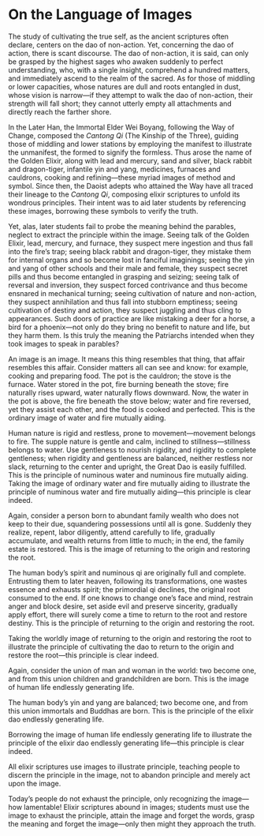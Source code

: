 # On the Language of Images

The study of cultivating the true self, as the ancient scriptures often declare, centers on the dao of non-action. Yet, concerning the dao of action, there is scant discourse. The dao of non-action, it is said, can only be grasped by the highest sages who awaken suddenly to perfect understanding, who, with a single insight, comprehend a hundred matters, and immediately ascend to the realm of the sacred. As for those of middling or lower capacities, whose natures are dull and roots entangled in dust, whose vision is narrow—if they attempt to walk the dao of non-action, their strength will fall short; they cannot utterly empty all attachments and directly reach the farther shore.

In the Later Han, the Immortal Elder Wei Boyang, following the Way of Change, composed the *Cantong Qi* (The Kinship of the Three), guiding those of middling and lower stations by employing the manifest to illustrate the unmanifest, the formed to signify the formless. Thus arose the name of the Golden Elixir, along with lead and mercury, sand and silver, black rabbit and dragon-tiger, infantile yin and yang, medicines, furnaces and cauldrons, cooking and refining—these myriad images of method and symbol. Since then, the Daoist adepts who attained the Way have all traced their lineage to the *Cantong Qi*, composing elixir scriptures to unfold its wondrous principles. Their intent was to aid later students by referencing these images, borrowing these symbols to verify the truth.

Yet, alas, later students fail to probe the meaning behind the parables, neglect to extract the principle within the image. Seeing talk of the Golden Elixir, lead, mercury, and furnace, they suspect mere ingestion and thus fall into the fire’s trap; seeing black rabbit and dragon-tiger, they mistake them for internal organs and so become lost in fanciful imaginings; seeing the yin and yang of other schools and their male and female, they suspect secret pills and thus become entangled in grasping and seizing; seeing talk of reversal and inversion, they suspect forced contrivance and thus become ensnared in mechanical turning; seeing cultivation of nature and non-action, they suspect annihilation and thus fall into stubborn emptiness; seeing cultivation of destiny and action, they suspect juggling and thus cling to appearances. Such doors of practice are like mistaking a deer for a horse, a bird for a phoenix—not only do they bring no benefit to nature and life, but they harm them. Is this truly the meaning the Patriarchs intended when they took images to speak in parables?

An image is an image. It means this thing resembles that thing, that affair resembles this affair. Consider matters all can see and know: for example, cooking and preparing food. The pot is the cauldron; the stove is the furnace. Water stored in the pot, fire burning beneath the stove; fire naturally rises upward, water naturally flows downward. Now, the water in the pot is above, the fire beneath the stove below; water and fire reversed, yet they assist each other, and the food is cooked and perfected. This is the ordinary image of water and fire mutually aiding.

Human nature is rigid and restless, prone to movement—movement belongs to fire. The supple nature is gentle and calm, inclined to stillness—stillness belongs to water. Use gentleness to nourish rigidity, and rigidity to complete gentleness; when rigidity and gentleness are balanced, neither restless nor slack, returning to the center and upright, the Great Dao is easily fulfilled. This is the principle of numinous water and numinous fire mutually aiding. Taking the image of ordinary water and fire mutually aiding to illustrate the principle of numinous water and fire mutually aiding—this principle is clear indeed.

Again, consider a person born to abundant family wealth who does not keep to their due, squandering possessions until all is gone. Suddenly they realize, repent, labor diligently, attend carefully to life, gradually accumulate, and wealth returns from little to much; in the end, the family estate is restored. This is the image of returning to the origin and restoring the root.

The human body’s spirit and numinous qi are originally full and complete. Entrusting them to later heaven, following its transformations, one wastes essence and exhausts spirit; the primordial qi declines, the original root consumed to the end. If one knows to change one’s face and mind, restrain anger and block desire, set aside evil and preserve sincerity, gradually apply effort, there will surely come a time to return to the root and restore destiny. This is the principle of returning to the origin and restoring the root.

Taking the worldly image of returning to the origin and restoring the root to illustrate the principle of cultivating the dao to return to the origin and restore the root—this principle is clear indeed.

Again, consider the union of man and woman in the world: two become one, and from this union children and grandchildren are born. This is the image of human life endlessly generating life.

The human body’s yin and yang are balanced; two become one, and from this union immortals and Buddhas are born. This is the principle of the elixir dao endlessly generating life.

Borrowing the image of human life endlessly generating life to illustrate the principle of the elixir dao endlessly generating life—this principle is clear indeed.

All elixir scriptures use images to illustrate principle, teaching people to discern the principle in the image, not to abandon principle and merely act upon the image.

Today’s people do not exhaust the principle, only recognizing the image—how lamentable! Elixir scriptures abound in images; students must use the image to exhaust the principle, attain the image and forget the words, grasp the meaning and forget the image—only then might they approach the truth.